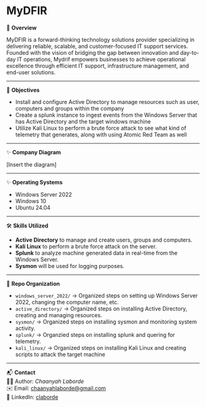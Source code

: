 #  MyDFIR

📌 **Overview**  

MyDFIR is a forward-thinking technology solutions provider specializing in delivering reliable, scalable, and customer-focused IT support services. Founded with the vision of bridging the gap between innovation and day-to-day IT operations, Mydrif empowers businesses to achieve operational excellence through efficient IT support, infrastructure management, and end-user solutions.

---

🎯 **Objectives**  
- Install and configure Active Directory to manage resources such as user, computers and groups within the company
- Create a splunk instance to ingest events from the Windows Server that has Active Directory and the target windows machine
- Utilize Kali Linux to perform a brute force attack to see what kind of telemetry that generates, along with using Atomic Red Team as well

---

✨ **Company Diagram**  

[Insert the diagram]

---

✨ **Operating Systems**  
- Windows Server 2022  
- Windows 10
- Ubuntu 24.04

---

🛠 **Skills Utilized**  
- **Active Directory** to manage and create users, groups and computers.  
- **Kali Linux** to perform a brute force attack on the server.  
- **Splunk** to analyze machine generated data in real-time from the Windows Server.
- **Sysmon** will be used for logging purposes.

---

📂 **Repo Organization**  
- `windows_server_2022/` → Organized steps on setting up Windows Server 2022, changing the computer name, etc.
- `active_directory/` → Organized steps on installing Active Directory, creating and managing resources.
- `sysmon/` → Organized steps on installing sysmon and monitoring system activity.
- `splunk/` → Organzied steps on installing splunk and quering for telemetry.
- `kali_linux/` → Organized steps on installing Kali Linux and creating scripts to attack the target machine

---


📬 **Contact**  
👩‍💻 Author: *Chaanyah Laborde*  
✉️ Email: [chaanyahlaborde@gmail.com](mailto:chaanyahlaborde@gmail.com)  
🔗 LinkedIn: [claborde](https://www.linkedin.com/in/claborde/)  
